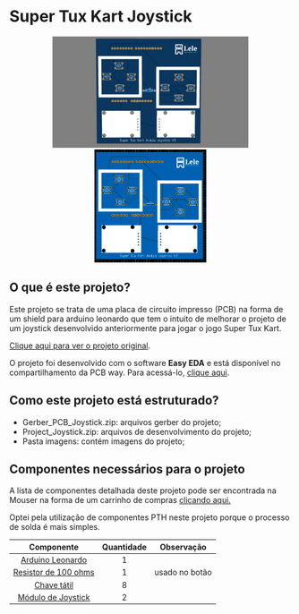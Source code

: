 # Super Tux Kart Joystick
<p align="center"><img src = "imagens/joystickGif.gif" width = "350"  alt = "Gif da placa em visualização 3d">
<img src = "imagens/joystickTop.png" width = "200"  alt = "Visualização 2d do top da placa"></p>

## O que é este projeto?
Este projeto se trata de uma placa de circuito impresso (PCB) na forma de um shield para arduino leonardo que tem o intuito de melhorar o projeto de um joystick desenvolvido anteriormente para jogar o jogo Super Tux Kart.

[Clique aqui para ver o projeto original](https://github.com/LelePG/simple-arduino-joystick).

O projeto foi desenvolvido com o software **Easy EDA** e está disponível no compartilhamento da PCB way. Para acessá-lo, [clique aqui](https://www.pcbway.com/project/shareproject/Super_tux_kart_joystick_88975a4b.html).

## Como este projeto está estruturado?
* Gerber_PCB_Joystick.zip: arquivos gerber do projeto;
* Project_Joystick.zip: arquivos de desenvolvimento do projeto;
* Pasta imagens: contém imagens do projeto;

## Componentes necessários para o projeto
A lista de componentes detalhada deste projeto pode ser encontrada na Mouser na forma de um carrinho de compras [clicando aqui.](https://www.mouser.com/ProjectManager/ProjectDetail.aspx?AccessID=6EB08A1949)

Optei pela utilização de componentes PTH neste projeto porque o processo de solda é mais simples.

|Componente|Quantidade|Observação|
|:----------:|:----------:|:----------:|
| [Arduino Leonardo](https://br.mouser.com/ProductDetail/Arduino/A000052?qs=sGAEpiMZZMsUJpHmmVieqDf6SOxC0arbjUqeZcOWR0Q%3D)  | 1  | |
| [Resistor de 100 ohms](https://www.mouser.com/ProductDetail/594-5043ED100R0F)  | 1 | usado no botão |
| [Chave tátil](https://www.mouser.com/ProductDetail/506-1-1825910-4) | 8 |   |
|[Módulo de Joystick](https://br.mouser.com/ProductDetail/375-JOY-01)|2||



